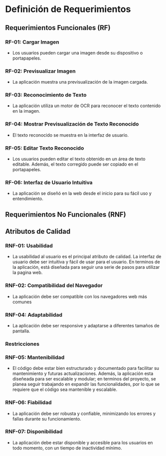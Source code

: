 # **Definición de Requerimientos**

## **Requerimientos Funcionales (RF)**

### **RF-01**: Cargar Imagen

- Los usuarios pueden cargar una imagen desde su dispositivo o portapapeles.
  
### **RF-02**: Previsualizar Imagen

- La aplicación muestra una previsualización de la imagen cargada.

### **RF-03**: Reconocimiento de Texto

- La aplicación utiliza un motor de OCR para reconocer el texto contenido en la imagen.

### **RF-04**: Mostrar Previsualización de Texto Reconocido

- El texto reconocido se muestra en la interfaz de usuario.

### **RF-05**: Editar Texto Reconocido

- Los usuarios pueden editar el texto obtenido en un área de texto editable. Además, el texto corregido puede ser copiado en el portapapeles.

### **RF-06**: Interfaz de Usuario Intuitiva

- La aplicación se diseñó en la web desde el inicio para su fácil uso y entendimiento.
  

## **Requerimientos No Funcionales (RNF)**

## **Atributos de Calidad**
  
### **RNF-01**: Usabilidad

- La usabilidad al usuario es el principal atributo de calidad. La interfaz de usuario debe ser intuitiva y fácil de usar para el usuario. En terminos de la aplicación, está diseñada para seguir una serie de pasos para utilizar la pagina web. 
  
### **RNF-02**: Compatibilidad del Navegador

- La aplicación debe ser compatible con los navegadores web más comunes
  
### **RNF-04**: Adaptabilidad

- La aplicación debe ser responsive y adaptarse a diferentes tamaños de pantalla.
  
### **Restricciones**

### **RNF-05**: Mantenibilidad

- El código debe estar bien estructurado y documentado para facilitar su mantenimiento y futuras actualizaciones. Además, la aplicación esta diseñeada para ser escalable y modular; en terminos del proyecto, se planea seguir trabajando en expandir las funcionalidades, por lo que se requiere que el código sea mantenible y escalable.
  
### **RNF-06**: Fiabilidad

- La aplicación debe ser robusta y confiable, minimizando los errores y fallas durante su funcionamiento.
  
### **RNF-07**: Disponibilidad

- La aplicación debe estar disponible y accesible para los usuarios en todo momento, con un tiempo de inactividad mínimo.
